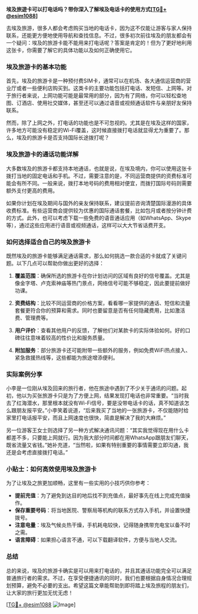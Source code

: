 **埃及旅遊卡可以打电话吗？带你深入了解埃及电话卡的使用方式[[TG💪+ @esim1088](https://t.me/s/esim1088)]**

去埃及旅游，很多人都会考虑购买当地的电话卡，因为这不仅能让游客与家人保持联系，还能更方便地使用导航和查找信息。不过，很多初次前往埃及的朋友都会有一个疑问：埃及的旅游卡能不能用来打电话呢？答案是肯定的！但为了更好地利用这张卡，你需要了解它的具体功能以及如何正确使用它。

### 埃及旅游卡的基本功能

首先，埃及的旅游卡是一种预付费SIM卡，通常可以在机场、各大通信运营商的营业厅或者一些便利店购买到。这类卡的主要功能包括打电话、发短信、上网等。对于旅行者来说，上网功能可能是最常用的部分，因为有了网络，你可以轻松查地图、订酒店、使用社交媒体，甚至还可以通过语音或视频通话软件与亲朋好友保持联系。

然而，除了上网之外，打电话的功能也是不可忽视的。尤其是在埃及这样的国家，许多地方可能没有稳定的Wi-Fi覆盖，这时候直接拨打电话就显得尤为重要了。那么，埃及的旅游卡是否支持国际长途拨打呢？

### 埃及旅游卡的通话功能详解

大多数埃及的旅游卡都支持本地通话，也就是说，在埃及境内，你可以使用这张卡拨打当地的固定电话和手机。不过，需要注意的是，不同运营商提供的资费标准可能会有所不同。一般来说，拨打本地号码的费用相对便宜，而拨打国际号码则需要额外支付更高的费用。

如果你计划在埃及期间与国外的亲友保持联系，建议提前咨询清楚国际漫游的具体收费标准。有些运营商会提供较为优惠的国际通话套餐，比如包月或者按分钟计费的方式。此外，也可以考虑下载一些免费的语音通话应用（如WhatsApp、Skype等），通过这些应用进行语音或视频通话，这样可以大大节省话费开支。

### 如何选择适合自己的埃及旅游卡

既然埃及的旅游卡能够满足通话需求，那么如何挑选一款合适的卡就成了关键问题。以下几点可以帮助你做出更好的选择：

1. **覆盖范围**：确保所选的旅游卡在你计划访问的区域有良好的信号覆盖。尤其是像金字塔、卢克索神庙等热门景点，网络信号可能不够稳定，因此要提前做好功课。
   
2. **资费结构**：比较不同运营商的价格方案，看看哪一家提供的通话、短信和流量套餐更符合你的预算和需求。同时也要留意是否有任何隐藏费用，比如激活费、管理费等。

3. **用户评价**：查看其他用户的反馈，了解他们对某款卡的实际体验如何。好的口碑往往意味着较高的性价比和服务质量。

4. **附加服务**：部分旅游卡还可能附带一些额外的服务，例如免费WiFi热点接入、紧急救援热线等，这些都能为旅途增添便利。

### 实际案例分享

小李是一位刚从埃及回来的旅行者，他在旅途中遇到了不少关于通讯的问题。起初，他以为买张旅游卡只是为了方便上网，结果发现打电话也非常重要。“当时我去了红海潜水，那里根本就没有Wi-Fi信号，要是没带电话卡的话，真不知道该怎么跟朋友报平安。”小李笑着说道，“后来我买了当地的一张旅游卡，不仅能随时给家里打电话报平安，而且上网速度也很快，简直是解决了我的大麻烦。”

另一位游客王女士则选择了另一种方式解决通讯问题：“其实我觉得现在用什么卡都差不多，只要能上网就行。因为我大部分时间都在用WhatsApp跟朋友们聊天，既省流量又省钱。”她补充道，“当然啦，如果有特别重要的事情需要立即沟通，我还是会考虑直接拨打电话。”

### 小贴士：如何高效使用埃及旅游卡

为了让埃及之旅更加顺畅，这里有一些实用的小技巧供你参考：

- **提前充值**：为了避免到达目的地后找不到充值点，最好事先在线上完成充值操作。
- **保存重要号码**：将当地医院、警察局等机构的联系方式存入手机，并设置快捷拨号。
- **注意电量**：埃及气候炎热干燥，手机耗电较快，记得随身携带充电宝以备不时之需。
- **语言障碍**：如果担心语言不通，可以下载翻译软件，方便与当地人交流。

### 总结

总的来说，埃及的旅游卡确实是可以用来打电话的，并且其通话功能完全可以满足普通旅行者的需求。不过，在享受便捷通讯的同时，我们也要根据自身情况合理规划预算，避免不必要的支出。希望这篇文章能帮助到即将踏上埃及旅程的朋友们，让大家的旅行更加无忧无虑！

[[TG💪+ @esim1088](https://t.me/s/esim1088) ![Image](https://i.postimg.cc/4NQfJmqS/Snipaste-2025-05-13-00-14-12.png)]
